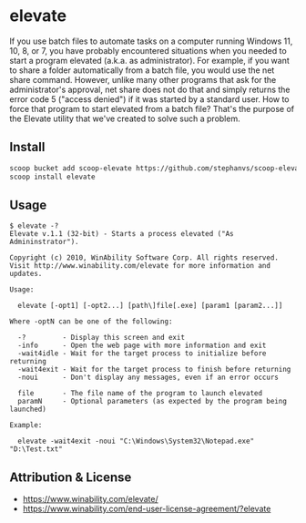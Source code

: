 # elevate

If you use batch files to automate tasks on a computer running Windows 11, 10, 8, or 7, you have probably encountered situations when you needed to start a program elevated (a.k.a. as administrator). For example, if you want to share a folder automatically from a batch file, you would use the net share command. However, unlike many other programs that ask for the administrator's approval, net share does not do that and simply returns the error code 5 ("access denied") if it was started by a standard user. How to force that program to start elevated from a batch file? That's the purpose of the Elevate utility that we've created to solve such a problem.

## Install

```bash
scoop bucket add scoop-elevate https://github.com/stephanvs/scoop-elevate.git
scoop install elevate
```

## Usage

```pwsh
$ elevate -?
Elevate v.1.1 (32-bit) - Starts a process elevated ("As Admininstrator").

Copyright (c) 2010, WinAbility Software Corp. All rights reserved.
Visit http://www.winability.com/elevate for more information and updates.

Usage:

  elevate [-opt1] [-opt2...] [path\]file[.exe] [param1 [param2...]]

Where -optN can be one of the following:

  -?         - Display this screen and exit
  -info      - Open the web page with more information and exit
  -wait4idle - Wait for the target process to initialize before returning
  -wait4exit - Wait for the target process to finish before returning
  -noui      - Don't display any messages, even if an error occurs

  file       - The file name of the program to launch elevated
  paramN     - Optional parameters (as expected by the program being launched)

Example:

  elevate -wait4exit -noui "C:\Windows\System32\Notepad.exe" "D:\Test.txt"
```

## Attribution & License
- https://www.winability.com/elevate/
- https://www.winability.com/end-user-license-agreement/?elevate
